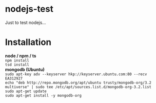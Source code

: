 # nodejs-test
Just to test nodejs...

# Installation
**node / npm / ts**<br>
`npm install`<br>
`tsd install`<br>
**mongodb (Ubuntu)**<br>
`sudo apt-key adv --keyserver hkp://keyserver.ubuntu.com:80 --recv EA312927`<br>
`echo "deb http://repo.mongodb.org/apt/ubuntu trusty/mongodb-org/3.2 multiverse" | sudo tee /etc/apt/sources.list.d/mongodb-org-3.2.list`<br>
`sudo apt-get update`<br>
`sudo apt-get install -y mongodb-org`<br>

